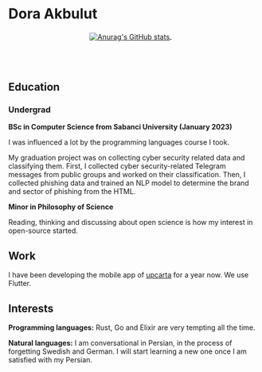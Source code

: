 # Dora Akbulut

<p align="center">
  <a href="https://github.com/anuraghazra/github-readme-stats">
    <img align="center" src="https://github-readme-stats-sigma-five.vercel.app/api?username=akbulutdora&theme=dark" alt="Anurag's GitHub stats" />
  </a>
    &#x200A;&#x200A;&#x200A;&#x200A;&#x200A;&#x200A;&#x200A;&#x200A;&#x200A;&#x200A;
  <a href="https://github.com/anuraghazra/github-readme-stats">
    <img align="center" src="https://github-readme-stats-sigma-five.vercel.app/api/top-langs/?username=akbulutdora&show_icons=true&theme=dark&layout=compact&langs_count=8" alt="Top Langs" style="margin-left: 1000px" />
  </a>
</p>

## Education
### Undergrad
**BSc in Computer Science from Sabanci University (January 2023)**

I was influenced a lot by the programming languages course I took.

My graduation project was on collecting cyber security related data and classifying them. First, I collected cyber security-related Telegram messages from public groups and worked on their classification. Then, I collected phishing data and trained an NLP model to determine the brand and sector of phishing from the HTML.

**Minor in Philosophy of Science**

Reading, thinking and discussing about open science is how my interest in open-source started.

## Work
I have been developing the mobile app of [upcarta](https://www.upcarta.com/) for a year now. We use Flutter.

## Interests
**Programming languages:** Rust, Go and Elixir are very tempting all the time.

**Natural languages:** I am conversational in Persian, in the process of forgetting Swedish and German. I will start learning a new one once I am satisfied with my Persian.

<!-- ## Languages
### Beginner Rust
I have enjoyed no language more than Rust.
The language is great, but the ecosystem around it makes it unbeatable.

### C++ Appreciator
While Rust has largely replaced C++ in my life, I still respect and admire it.

### Begrudging Pythonier
Python is great for quick problems and scripts but nothing too substantial.
Developement speed is rarely worth the headaches small typos can cause. -->
